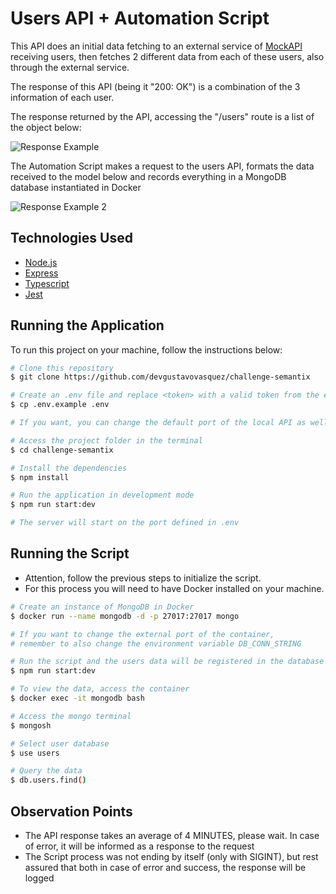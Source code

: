 # Users API + Automation Script

This API does an initial data fetching to an external service of [MockAPI](https://mockapi.io/) receiving users, then fetches 2 different data from each of these users, also through the external service.

The response of this API (being it "200: OK") is a combination of the 3 information of each user.

The response returned by the API, accessing the "/users" route is a list of the object below:

![Response Example](https://user-images.githubusercontent.com/78443398/191078668-90bde4eb-275a-4171-8f2c-a3105d937ece.png)

The Automation Script makes a request to the users API, formats the data received to the model below and records everything in a MongoDB database instantiated in Docker

![Response Example 2](https://user-images.githubusercontent.com/78443398/197917107-25cf4aed-2218-45a7-b0c6-ce7b76cff987.png)

## Technologies Used

- [Node.js](https://nodejs.org/en/)
- [Express](https://expressjs.com/)
- [Typescript](https://www.typescriptlang.org/)
- [Jest](https://jestjs.io/)

## Running the Application

To run this project on your machine, follow the instructions below:

```bash
# Clone this repository
$ git clone https://github.com/devgustavovasquez/challenge-semantix

# Create an .env file and replace <token> with a valid token from the external service
$ cp .env.example .env

# If you want, you can change the default port of the local API as well

# Access the project folder in the terminal
$ cd challenge-semantix

# Install the dependencies
$ npm install

# Run the application in development mode
$ npm run start:dev

# The server will start on the port defined in .env
```

## Running the Script

- Attention, follow the previous steps to initialize the script.
- For this process you will need to have Docker installed on your machine.

```bash
# Create an instance of MongoDB in Docker
$ docker run --name mongodb -d -p 27017:27017 mongo

# If you want to change the external port of the container,
# remember to also change the environment variable DB_CONN_STRING

# Run the script and the users data will be registered in the database
$ npm run start:dev

# To view the data, access the container
$ docker exec -it mongodb bash

# Access the mongo terminal
$ mongosh

# Select user database
$ use users

# Query the data
$ db.users.find()
```

## Observation Points

- The API response takes an average of 4 MINUTES, please wait. In case of error, it will be informed as a response to the request
- The Script process was not ending by itself (only with SIGINT), but rest assured that both in case of error and success, the response will be logged
